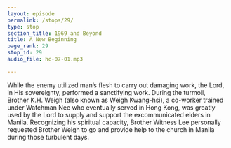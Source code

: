 ```yaml
---
layout: episode
permalink: /stops/29/
type: stop
section_title: 1969 and Beyond
title: A New Beginning
page_rank: 29
stop_id: 29
audio_file: hc-07-01.mp3

---
```


While the enemy utilized man’s flesh to carry out damaging work, the Lord, in His sovereignty, performed a sanctifying work. During the turmoil, Brother K.H. Weigh (also known as Weigh Kwang-hsi), a co-worker trained under Watchman Nee who eventually served in Hong Kong, was greatly used by the Lord to supply and support the excommunicated elders in Manila. Recognizing his spiritual capacity, Brother Witness Lee personally requested Brother Weigh to go and provide help to the church in Manila during those turbulent days. 